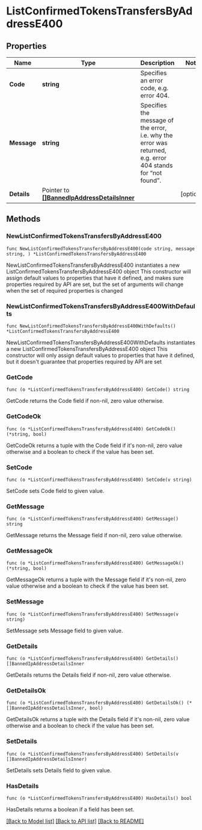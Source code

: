 # ListConfirmedTokensTransfersByAddressE400

## Properties

Name | Type | Description | Notes
------------ | ------------- | ------------- | -------------
**Code** | **string** | Specifies an error code, e.g. error 404. | 
**Message** | **string** | Specifies the message of the error, i.e. why the error was returned, e.g. error 404 stands for “not found”. | 
**Details** | Pointer to [**[]BannedIpAddressDetailsInner**](BannedIpAddressDetailsInner.md) |  | [optional] 

## Methods

### NewListConfirmedTokensTransfersByAddressE400

`func NewListConfirmedTokensTransfersByAddressE400(code string, message string, ) *ListConfirmedTokensTransfersByAddressE400`

NewListConfirmedTokensTransfersByAddressE400 instantiates a new ListConfirmedTokensTransfersByAddressE400 object
This constructor will assign default values to properties that have it defined,
and makes sure properties required by API are set, but the set of arguments
will change when the set of required properties is changed

### NewListConfirmedTokensTransfersByAddressE400WithDefaults

`func NewListConfirmedTokensTransfersByAddressE400WithDefaults() *ListConfirmedTokensTransfersByAddressE400`

NewListConfirmedTokensTransfersByAddressE400WithDefaults instantiates a new ListConfirmedTokensTransfersByAddressE400 object
This constructor will only assign default values to properties that have it defined,
but it doesn't guarantee that properties required by API are set

### GetCode

`func (o *ListConfirmedTokensTransfersByAddressE400) GetCode() string`

GetCode returns the Code field if non-nil, zero value otherwise.

### GetCodeOk

`func (o *ListConfirmedTokensTransfersByAddressE400) GetCodeOk() (*string, bool)`

GetCodeOk returns a tuple with the Code field if it's non-nil, zero value otherwise
and a boolean to check if the value has been set.

### SetCode

`func (o *ListConfirmedTokensTransfersByAddressE400) SetCode(v string)`

SetCode sets Code field to given value.


### GetMessage

`func (o *ListConfirmedTokensTransfersByAddressE400) GetMessage() string`

GetMessage returns the Message field if non-nil, zero value otherwise.

### GetMessageOk

`func (o *ListConfirmedTokensTransfersByAddressE400) GetMessageOk() (*string, bool)`

GetMessageOk returns a tuple with the Message field if it's non-nil, zero value otherwise
and a boolean to check if the value has been set.

### SetMessage

`func (o *ListConfirmedTokensTransfersByAddressE400) SetMessage(v string)`

SetMessage sets Message field to given value.


### GetDetails

`func (o *ListConfirmedTokensTransfersByAddressE400) GetDetails() []BannedIpAddressDetailsInner`

GetDetails returns the Details field if non-nil, zero value otherwise.

### GetDetailsOk

`func (o *ListConfirmedTokensTransfersByAddressE400) GetDetailsOk() (*[]BannedIpAddressDetailsInner, bool)`

GetDetailsOk returns a tuple with the Details field if it's non-nil, zero value otherwise
and a boolean to check if the value has been set.

### SetDetails

`func (o *ListConfirmedTokensTransfersByAddressE400) SetDetails(v []BannedIpAddressDetailsInner)`

SetDetails sets Details field to given value.

### HasDetails

`func (o *ListConfirmedTokensTransfersByAddressE400) HasDetails() bool`

HasDetails returns a boolean if a field has been set.


[[Back to Model list]](../README.md#documentation-for-models) [[Back to API list]](../README.md#documentation-for-api-endpoints) [[Back to README]](../README.md)


